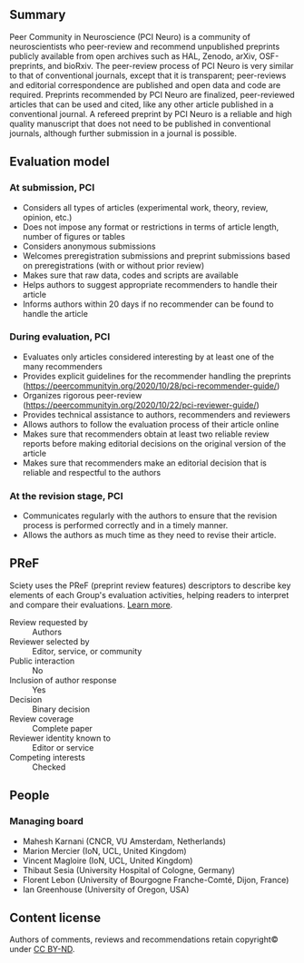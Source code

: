 ## Summary
Peer Community in Neuroscience (PCI Neuro) is a community of neuroscientists  who peer-review and recommend unpublished preprints publicly available from open archives such as HAL, Zenodo, arXiv, OSF-preprints, and bioRxiv. The peer-review process of PCI Neuro is very similar to that of conventional journals, except that it is transparent; peer-reviews and editorial correspondence are published and open data and code are required. Preprints recommended by PCI Neuro are finalized, peer-reviewed articles that can be used and cited, like any other article published in a conventional journal. A refereed preprint by PCI Neuro is a reliable and high quality manuscript that does not need to be published in conventional journals, although further submission in a journal is possible.

## Evaluation model
### At submission, PCI
- Considers all types of articles (experimental work, theory, review, opinion, etc.)
- Does not impose any format or restrictions in terms of article length, number of figures or tables
- Considers anonymous submissions
- Welcomes preregistration submissions and preprint submissions based on preregistrations (with or without prior review)
- Makes sure that raw data, codes and scripts are available
- Helps authors to suggest appropriate recommenders to handle their article
- Informs authors within 20 days if no recommender can be found to handle the article

### During evaluation, PCI
- Evaluates only articles considered interesting by at least one of the many recommenders
- Provides explicit guidelines for the recommender handling the preprints (https://peercommunityin.org/2020/10/28/pci-recommender-guide/)
- Organizes rigorous peer-review (https://peercommunityin.org/2020/10/22/pci-reviewer-guide/)
- Provides technical assistance to authors, recommenders and reviewers
- Allows authors to follow the evaluation process of their article online
- Makes sure that recommenders obtain at least two reliable review reports before making editorial decisions on the original version of the article
- Makes sure that recommenders make an editorial decision that is reliable and respectful to the authors
 
### At the revision stage, PCI
- Communicates regularly with the authors to ensure that the revision process is performed correctly and in a timely manner.
- Allows the authors as much time as they need to revise their article.

## PReF

Sciety uses the PReF (preprint review features) descriptors to describe key elements of each Group's evaluation activities, helping readers to interpret and compare their evaluations.
[Learn more](https://asapbio.org/developing-a-taxonomy-to-describe-preprint-review-processes).

<dl class="group-page-pref">
    <dt>Review requested by</dt>
    <dd>Authors</dd>
    <dt>Reviewer selected by</dt>
    <dd>Editor, service, or community</dd>
    <dt>Public interaction</dt>
    <dd>No</dd>
    <dt>Inclusion of author response</dt>
    <dd>Yes</dd>
    <dt>Decision</dt>
    <dd>Binary decision</dd>
    <dt>Review coverage</dt>
    <dd>Complete paper</dd>
    <dt>Reviewer identity known to</dt>
    <dd>Editor or service</dd>
    <dt>Competing interests</dt>
    <dd>Checked</dd>
</dl>

## People
### Managing board
- Mahesh Karnani (CNCR, VU Amsterdam, Netherlands)
- Marion Mercier (IoN, UCL, United Kingdom)
- Vincent Magloire (IoN, UCL, United Kingdom)
- Thibaut Sesia (University Hospital of Cologne, Germany)
- Florent Lebon (University of Bourgogne Franche-Comté, Dijon, France)
- Ian Greenhouse (University of Oregon, USA)

## Content license

Authors of comments, reviews and recommendations retain copyright© under [CC BY-ND](https://creativecommons.org/licenses/by-nd/4.0/).

